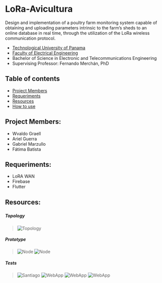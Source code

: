 # LoRa-Avicultura

Design and implementation of a poultry farm monitoring system capable of obtaining and uploading parameters intrinsic to the farm’s sheds to an online database in real time, through the utilization of the LoRa wireless communication protocol.

* [Technological University of Panama](https://www.utp.ac.pa/)
* [Faculty of Electrical Engineering](http://www.fie.utp.ac.pa/)
* Bachelor of Science in Electronic and Telecommunications Engineering
* Supervising Professor: Fernando Merchán, PhD
## Table of contents
* [Project Members](#project-members)
* [Requeriments](#requeriments)
* [Resources](#resources)
* [How to use](#how-to-use)
## Project Members:
* Wvaldo Graell
* Ariel Guerra
* Gabriel Marzullo
* Fátima Batista
## Requeriments:
* LoRA WAN
* Firebase
* Flutter 
## Resources:
##### 
##### Topology
>![Topology](./img/diagrama.jpg) 
##### Prototype
>![Node](./img/insidenode.jpg) 
>![Node](./img/outsidenode.jpg) 
##### Tests
>![Santiago](./img/pollitos.jpg)
>![WebApp](./img/vr.jpg)
>![WebApp](./img/vg.jpg)
>![WebApp](./img/map.jpg)


